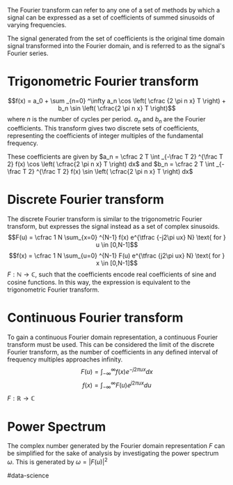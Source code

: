 The Fourier transform can refer to any one of a set of methods by which a signal can be expressed as a set of coefficients of summed sinusoids of varying frequencies.

The signal generated from the set of coefficients is the original time domain signal transformed into the Fourier domain, and is referred to as the signal's Fourier series.
# Trigonometric Fourier transform
$$f(x) = a_0 + \sum _{n=0} ^\infty a_n \cos \left( \cfrac {2 \pi n x} T \right) + b_n \sin \left( \cfrac{2 \pi n x} T \right)$$
where $n$ is the number of cycles per period. $a_n$ and $b_n$ are the Fourier coefficients.
This transform gives two discrete sets of coefficients, representing the coefficients of integer multiples of the fundamental frequency.

These coefficients are given by $a_n = \cfrac 2 T \int _{-\frac T 2} ^{\frac T 2} f(x) \cos \left( \cfrac{2 \pi n x} T \right) dx$ and $b_n = \cfrac 2 T \int _{-\frac T 2} ^{\frac T 2} f(x) \sin \left( \cfrac{2 \pi n x} T \right) dx$
# Discrete Fourier transform
The discrete Fourier transform is similar to the trigonometric Fourier transform, but expresses the signal instead as a set of complex sinusoids. $$F(u) = \cfrac 1 N \sum_{x=0} ^{N-1} f(x) e^{\tfrac {-j2\pi ux} N} \text{ for } u \in [0,N-1]$$$$f(x) = \cfrac 1 N \sum_{u=0} ^{N-1} F(u) e^{\tfrac {j2\pi ux} N} \text{ for } x \in [0,N-1]$$
$F:\mathbb N \to \mathbb C$, such that the coefficients encode real coefficients of sine and cosine functions. In this way, the expression is equivalent to the trigonometric Fourier transform.
# Continuous Fourier transform
To gain a continuous Fourier domain representation, a continuous Fourier transform must be used. This can be considered the limit of the discrete Fourier transform, as the number of coefficients in any defined interval of frequency multiples approaches infinity.
$$F(u) = \int _{-\infty} ^\infty f(x) e^{-j2 \pi ux}dx$$$$f(x) = \int_{-\infty} ^\infty F(u) e^{j2 \pi ux}du$$
$F:\mathbb R \to \mathbb C$

# Power Spectrum
The complex number generated by the Fourier domain representation $F$ can be simplified for the sake of analysis by investigating the power spectrum $\omega$. This is generated by $\omega = |F(u)|^2$

#data-science